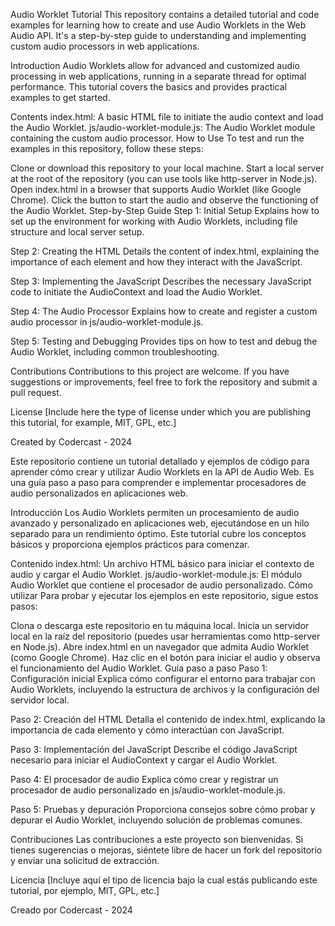 Audio Worklet Tutorial
This repository contains a detailed tutorial and code examples for learning how to create and use Audio Worklets in the Web Audio API. It's a step-by-step guide to understanding and implementing custom audio processors in web applications.

Introduction
Audio Worklets allow for advanced and customized audio processing in web applications, running in a separate thread for optimal performance. This tutorial covers the basics and provides practical examples to get started.

Contents
index.html: A basic HTML file to initiate the audio context and load the Audio Worklet.
js/audio-worklet-module.js: The Audio Worklet module containing the custom audio processor.
How to Use
To test and run the examples in this repository, follow these steps:

Clone or download this repository to your local machine.
Start a local server at the root of the repository (you can use tools like http-server in Node.js).
Open index.html in a browser that supports Audio Worklet (like Google Chrome).
Click the button to start the audio and observe the functioning of the Audio Worklet.
Step-by-Step Guide
Step 1: Initial Setup
Explains how to set up the environment for working with Audio Worklets, including file structure and local server setup.

Step 2: Creating the HTML
Details the content of index.html, explaining the importance of each element and how they interact with the JavaScript.

Step 3: Implementing the JavaScript
Describes the necessary JavaScript code to initiate the AudioContext and load the Audio Worklet.

Step 4: The Audio Processor
Explains how to create and register a custom audio processor in js/audio-worklet-module.js.

Step 5: Testing and Debugging
Provides tips on how to test and debug the Audio Worklet, including common troubleshooting.

Contributions
Contributions to this project are welcome. If you have suggestions or improvements, feel free to fork the repository and submit a pull request.

License
[Include here the type of license under which you are publishing this tutorial, for example, MIT, GPL, etc.]

Created by Codercast - 2024

Este repositorio contiene un tutorial detallado y ejemplos de código para aprender cómo crear y utilizar Audio Worklets en la API de Audio Web. Es una guía paso a paso para comprender e implementar procesadores de audio personalizados en aplicaciones web.

Introducción
Los Audio Worklets permiten un procesamiento de audio avanzado y personalizado en aplicaciones web, ejecutándose en un hilo separado para un rendimiento óptimo. Este tutorial cubre los conceptos básicos y proporciona ejemplos prácticos para comenzar.

Contenido
index.html: Un archivo HTML básico para iniciar el contexto de audio y cargar el Audio Worklet.
js/audio-worklet-module.js: El módulo Audio Worklet que contiene el procesador de audio personalizado.
Cómo utilizar
Para probar y ejecutar los ejemplos en este repositorio, sigue estos pasos:

Clona o descarga este repositorio en tu máquina local.
Inicia un servidor local en la raíz del repositorio (puedes usar herramientas como http-server en Node.js).
Abre index.html en un navegador que admita Audio Worklet (como Google Chrome).
Haz clic en el botón para iniciar el audio y observa el funcionamiento del Audio Worklet.
Guía paso a paso
Paso 1: Configuración inicial
Explica cómo configurar el entorno para trabajar con Audio Worklets, incluyendo la estructura de archivos y la configuración del servidor local.

Paso 2: Creación del HTML
Detalla el contenido de index.html, explicando la importancia de cada elemento y cómo interactúan con JavaScript.

Paso 3: Implementación del JavaScript
Describe el código JavaScript necesario para iniciar el AudioContext y cargar el Audio Worklet.

Paso 4: El procesador de audio
Explica cómo crear y registrar un procesador de audio personalizado en js/audio-worklet-module.js.

Paso 5: Pruebas y depuración
Proporciona consejos sobre cómo probar y depurar el Audio Worklet, incluyendo solución de problemas comunes.

Contribuciones
Las contribuciones a este proyecto son bienvenidas. Si tienes sugerencias o mejoras, siéntete libre de hacer un fork del repositorio y enviar una solicitud de extracción.

Licencia
[Incluye aquí el tipo de licencia bajo la cual estás publicando este tutorial, por ejemplo, MIT, GPL, etc.]

Creado por Codercast - 2024
